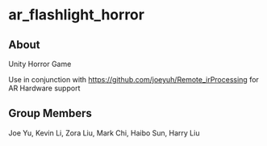 # ar_flashlight_horror

## About
Unity Horror Game

Use in conjunction with https://github.com/joeyuh/Remote_irProcessing for AR Hardware support

## Group Members
Joe Yu, Kevin Li, Zora Liu, Mark Chi, Haibo Sun, Harry Liu

